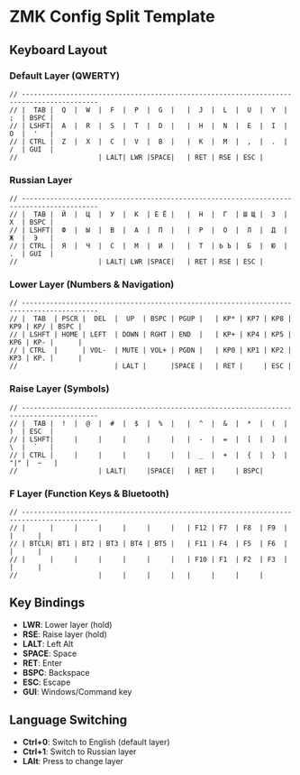# ZMK Config Split Template

## Keyboard Layout

### Default Layer (QWERTY)
```
// -----------------------------------------------------------------------------------------
// |  TAB |  Q  |  W  |  F  |  P  |  G  |   |  J  |  L  |  U  |  Y  |  ;  | BSPC |
// | LSHFT|  A  |  R  |  S  |  T  |  D  |   |  H  |  N  |  E  |  I  |  O  |  '   |
// | CTRL |  Z  |  X  |  C  |  V  |  B  |   |  K  |  M  |  ,  |  .  |  /  | GUI  |
//                    | LALT| LWR |SPACE|   | RET | RSE | ESC |
```

### Russian Layer
```
// -----------------------------------------------------------------------------------------
// |  TAB |  Й  |  Ц  |  У  |  К  | Е Ё |   |  Н  |  Г  | Ш Щ |  З  |  Х  | BSPC |
// | LSHFT|  Ф  |  Ы  |  В  |  А  |  П  |   |  Р  |  О  |  Л  |  Д  |  Ж  |  Э   |
// | CTRL |  Я  |  Ч  |  С  |  М  |  И  |   |  Т  | Ь Ъ |  Б  |  Ю  |  .  | GUI  |
//                    | LALT| LWR |SPACE|   | RET | RSE | ESC |
```

### Lower Layer (Numbers & Navigation)
```
// -----------------------------------------------------------------------------------------
// |  TAB  | PSCR |  DEL  |  UP  | BSPC | PGUP |   | KP* | KP7 | KP8 | KP9 | KP/ | BSPC |
// | LSHFT | HOME | LEFT  | DOWN | RGHT | END  |   | KP+ | KP4 | KP5 | KP6 | KP- |      |
// | CTRL  |      | VOL-  | MUTE | VOL+ | PGDN |   | KP0 | KP1 | KP2 | KP3 | KP. |      |
//                        | LALT |      |SPACE |   | RET |     | ESC |
```

### Raise Layer (Symbols)
```
// -----------------------------------------------------------------------------------------
// |  TAB |  !  |  @  |  #  |  $  |  %  |   |  ^  |  &  |  *  |  (  |  )  | ESC  |
// | LSHFT|     |     |     |     |     |   |  -  |  =  |  [  |  ]  |  \  |  `   |
// | CTRL |     |     |     |     |     |   |  _  |  +  |  {  |  }  | "|" |  ~   |
//                    | LALT|     |SPACE|   | RET |     | BSPC|
```

### F Layer (Function Keys & Bluetooth)
```
// -----------------------------------------------------------------------------------------
// |      |     |     |     |     |     |   | F12 | F7  | F8  | F9  |     |      |
// | BTCLR| BT1 | BT2 | BT3 | BT4 | BT5 |   | F11 | F4  | F5  | F6  |     |      |
// |      |     |     |     |     |     |   | F10 | F1  | F2  | F3  |     |      |
//                    |     |     |     |   |     |     |     |
```

## Key Bindings

- **LWR**: Lower layer (hold)
- **RSE**: Raise layer (hold)  
- **LALT**: Left Alt
- **SPACE**: Space
- **RET**: Enter
- **BSPC**: Backspace
- **ESC**: Escape
- **GUI**: Windows/Command key

## Language Switching

- **Ctrl+0**: Switch to English (default layer)
- **Ctrl+1**: Switch to Russian layer
- **LAlt**: Press to change layer 